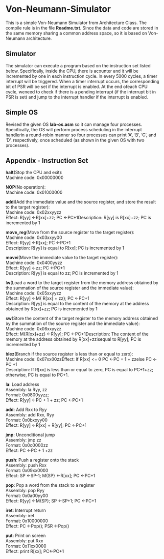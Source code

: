 # Von-Neumann-Simulator
This is a simple Von-Neumann Simulator from Architecture Class. 
The compile rule is in the file **Readme.txt**. Since the data and code are stored in the same memory sharing a common address space, so it is based on Von-Neumann architecture.

## Simulator
The simulator can  execute  a  program  based  on  the instruction  set  listed  below.  Specifically,  inside  the  CPU,  there  is acounter  and  it  will  be incremented by one in each instruction cycle. In every 5000 cycles, a timer interrupt will be triggered.  When  a  timer  interrupt  occurs,  the  corresponding  bit  of  PSR  will  be  set  if  the interrupt is enabled. At the end ofeach CPU cycle, weneed to check if there is a pending interrupt (if the interrupt bit in PSR is set) and jump to the interrupt handler if the interrupt is enabled.
## Simple OS
Revised the given OS **lab-os.asm** so it can manage four processes. Specifically, the OS will perform process scheduling in the interrupt handlerin a round-robin manner so four processes can print ‘A’, ‘B’, ‘C’,  and ‘D’, respectively, once scheduled  (as  shown  in  the given OS with two processes).  
    
## Appendix - Instruction Set
**halt**(Stop the CPU and exit):  
Machine code: 0x00000000  

**NOP**(No operation):  
Machine code: 0x01000000   

**addi**(Add the immediate value and the source register, and store the result to the target register):  
Machine code: 0x02xxyyzz   
Effect: R[yy] <-R[xx]+zz; PC <-PC+1Description: R[yy] is R[xx]+zz; PC is incremented by 1  

**move_reg**(Move from the source register to the target register):  
Machine code: 0x03xxyy00   
Effect: R[yy] <-R[xx]; PC <-PC+1  
Description:  R[yy] is equal to R[xx]; PC is incremented by 1  

**movei**(Move the immediate value to the target register):  
Machine code: 0x0400yyzz   
Effect: R[yy] <-zz; PC <-PC+1  
Description: R[yy] is equal to zz; PC is incremented by 1  

**lw**(Load a word to the target register from the memory address obtained by the summation of the source register and the immediate value):  
Machine code:  0x05xxyyzz   
Effect: R[yy] <-M{ R[xx] + zz}; PC <-PC+1  
Description: R[yy] is equal to the content of the memory at the address obtained by R[xx]+zz; PC is incremented by 1 

**sw**(Store the content of the target register to the memory address obtained by the summation of the source register and the immediate value):  
Machine code:  0x06xxyyzz  
Effect: M{R[xx]+zz} <-R[yy]; PC <-PC+1Description: The content of the memory at the address obtained by R[xx]+zzisequal to R[yy]; PC is incremented by 1  

**blez**(Branch if the source register is less than or equal to zero):  
Machine code: 0x07xx00zzEffect: If R[xx] <= 0 PC <-PC + 1 + zzelse PC <-PC +1  
Description: If R[xx] is less than or equal to zero, PC is equal to PC+1+zz; otherwise,  PC  is equal to PC+1.

**la**: Load address  
Assembly:  la  Ryy, zz  
Format: 0x0800yyzz;   
Effect: R[yy] <-PC + 1 + zz; PC <-PC+1   

**add**: Add Rxx to Ryy  
Assembly:  add Rxx, Ryy  
Format: 0x0bxxyy00  
Effect: R[yy] <-R[xx] + R[yy]; PC <-PC+1  

**jmp**: Unconditional jump  
Assembly: jmp zz  
Format: 0x0c0000zz  
Effect: PC <-PC + 1 +zz  

**push**: Push a register onto the stack  
Assembly: push Rxx  
Format: 0x09xx0000  
Effect: SP <-SP-1; M{SP} <-R[xx]; PC <-PC+1  

**pop**: Pop a word from the stack to a register  
Assembly: pop Ryy  
Format: 0x0a00yy00  
Effect: R[yy] <-M{SP}; SP <-SP+1; PC <-PC+1  

**iret**: Interrupt return  
Assembly: iret  
Format: 0x10000000  
Effect: PC <-Pop(); PSR <-Pop()  

**put**: Print on screen  
Assembly: put Rxx  
Format: 0x11xx0000  
Effect: print R[xx]; PC<-PC+1

